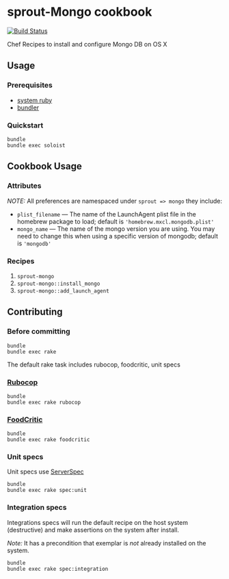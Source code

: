 # sprout-Mongo cookbook

[![Build Status](https://travis-ci.org/JohnBernas/sprout-mongo.png?branch=master)](https://travis-ci.org/JohnBernas/sprout-mongo)

Chef Recipes to install and configure Mongo DB on OS X

## Usage

### Prerequisites

- [system ruby](.ruby-version)
- [bundler](http://bundler.io/)

### Quickstart

```
bundle
bundle exec soloist
```

## Cookbook Usage

### Attributes

*NOTE:* All preferences are namespaced under `sprout => mongo` they include:

* `plist_filename` &mdash; The name of the LaunchAgent plist file in the homebrew package to load; default is `'homebrew.mxcl.mongodb.plist'`
* `mongo_name` &mdash; The name of the mongo version you are using. You may need to change this when using a specific version of mongodb; default is `'mongodb'`

### Recipes

1. `sprout-mongo`
1. `sprout-mongo::install_mongo`
1. `sprout-mongo::add_launch_agent`

## Contributing

### Before committing

```
bundle
bundle exec rake
```

The default rake task includes rubocop, foodcritic, unit specs

### [Rubocop](https://github.com/bbatsov/rubocop)

```
bundle
bundle exec rake rubocop
```

### [FoodCritic](http://acrmp.github.io/foodcritic/)

```
bundle
bundle exec rake foodcritic
```

### Unit specs

Unit specs use [ServerSpec](http://serverspec.org/)

```
bundle
bundle exec rake spec:unit
```

### Integration specs

Integrations specs will run the default recipe on the host system (destructive) and make assertions on the system after
install.

*Note:* It has a precondition that exemplar is _not_ already installed on the system.

```
bundle
bundle exec rake spec:integration
```
